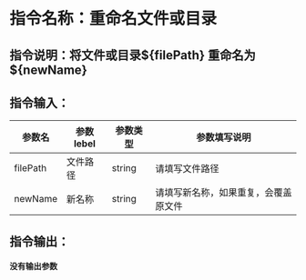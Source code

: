 # 指令名称：重命名文件或目录
## 指令说明：将文件或目录$\{filePath\} 重命名为 $\{newName\}
## 指令输入：

 | 参数名 | 参数lebel | 参数类型 | 参数填写说明 | 
 | ------------- | ------------- | ------------- | ------------- |
 | filePath | 文件路径 | string | 请填写文件路径 |
 | newName | 新名称 | string | 请填写新名称，如果重复，会覆盖原文件 |


## 指令输出：

#### 没有输出参数
	